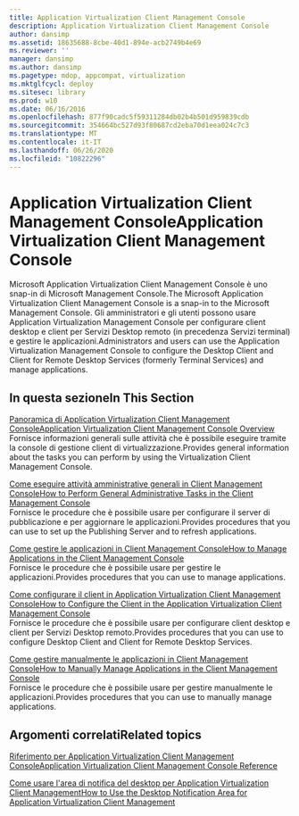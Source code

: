 ```yaml
---
title: Application Virtualization Client Management Console
description: Application Virtualization Client Management Console
author: dansimp
ms.assetid: 18635688-8cbe-40d1-894e-acb2749b4e69
ms.reviewer: ''
manager: dansimp
ms.author: dansimp
ms.pagetype: mdop, appcompat, virtualization
ms.mktglfcycl: deploy
ms.sitesec: library
ms.prod: w10
ms.date: 06/16/2016
ms.openlocfilehash: 877f90cadc5f59311284db02b4b501d959839cdb
ms.sourcegitcommit: 354664bc527d93f80687cd2eba70d1eea024c7c3
ms.translationtype: MT
ms.contentlocale: it-IT
ms.lasthandoff: 06/26/2020
ms.locfileid: "10822296"
---
```

# <span data-ttu-id="2c0d2-103">Application Virtualization Client Management Console</span><span class="sxs-lookup"><span data-stu-id="2c0d2-103">Application Virtualization Client Management Console</span></span>


<span data-ttu-id="2c0d2-104">Microsoft Application Virtualization Client Management Console è uno snap-in di Microsoft Management Console.</span><span class="sxs-lookup"><span data-stu-id="2c0d2-104">The Microsoft Application Virtualization Client Management Console is a snap-in to the Microsoft Management Console.</span></span> <span data-ttu-id="2c0d2-105">Gli amministratori e gli utenti possono usare Application Virtualization Management Console per configurare client desktop e client per Servizi Desktop remoto (in precedenza Servizi terminal) e gestire le applicazioni.</span><span class="sxs-lookup"><span data-stu-id="2c0d2-105">Administrators and users can use the Application Virtualization Management Console to configure the Desktop Client and Client for Remote Desktop Services (formerly Terminal Services) and manage applications.</span></span>

## <span data-ttu-id="2c0d2-106">In questa sezione</span><span class="sxs-lookup"><span data-stu-id="2c0d2-106">In This Section</span></span>


<a href="" id="application-virtualization-client-management-console-overview"></a>[<span data-ttu-id="2c0d2-107">Panoramica di Application Virtualization Client Management Console</span><span class="sxs-lookup"><span data-stu-id="2c0d2-107">Application Virtualization Client Management Console Overview</span></span>](application-virtualization-client-management-console-overview.md)  
<span data-ttu-id="2c0d2-108">Fornisce informazioni generali sulle attività che è possibile eseguire tramite la console di gestione client di virtualizzazione.</span><span class="sxs-lookup"><span data-stu-id="2c0d2-108">Provides general information about the tasks you can perform by using the Virtualization Client Management Console.</span></span>

<a href="" id="how-to-perform-general-administrative-tasks-in-the-client-management-console"></a>[<span data-ttu-id="2c0d2-109">Come eseguire attività amministrative generali in Client Management Console</span><span class="sxs-lookup"><span data-stu-id="2c0d2-109">How to Perform General Administrative Tasks in the Client Management Console</span></span>](how-to-perform-general-administrative-tasks-in-the-client-management-console.md)  
<span data-ttu-id="2c0d2-110">Fornisce le procedure che è possibile usare per configurare il server di pubblicazione e per aggiornare le applicazioni.</span><span class="sxs-lookup"><span data-stu-id="2c0d2-110">Provides procedures that you can use to set up the Publishing Server and to refresh applications.</span></span>

<a href="" id="how-to-manage-applications-in-the-client-management-console"></a>[<span data-ttu-id="2c0d2-111">Come gestire le applicazioni in Client Management Console</span><span class="sxs-lookup"><span data-stu-id="2c0d2-111">How to Manage Applications in the Client Management Console</span></span>](how-to-manage-applications-in-the-client-management-console.md)  
<span data-ttu-id="2c0d2-112">Fornisce le procedure che è possibile usare per gestire le applicazioni.</span><span class="sxs-lookup"><span data-stu-id="2c0d2-112">Provides procedures that you can use to manage applications.</span></span>

<a href="" id="how-to-configure-the-client-in-the-application-virtualization-client-management-console"></a>[<span data-ttu-id="2c0d2-113">Come configurare il client in Application Virtualization Client Management Console</span><span class="sxs-lookup"><span data-stu-id="2c0d2-113">How to Configure the Client in the Application Virtualization Client Management Console</span></span>](how-to-configure-the-client-in-the-application-virtualization-client-management-console.md)  
<span data-ttu-id="2c0d2-114">Fornisce le procedure che è possibile usare per configurare client desktop e client per Servizi Desktop remoto.</span><span class="sxs-lookup"><span data-stu-id="2c0d2-114">Provides procedures that you can use to configure Desktop Client and Client for Remote Desktop Services.</span></span>

<a href="" id="how-to-manually-manage-applications-in-the-client-management-console"></a>[<span data-ttu-id="2c0d2-115">Come gestire manualmente le applicazioni in Client Management Console</span><span class="sxs-lookup"><span data-stu-id="2c0d2-115">How to Manually Manage Applications in the Client Management Console</span></span>](how-to-manually-manage-applications-in-the-client-management-console.md)  
<span data-ttu-id="2c0d2-116">Fornisce le procedure che è possibile usare per gestire manualmente le applicazioni.</span><span class="sxs-lookup"><span data-stu-id="2c0d2-116">Provides procedures that you can use to manually manage applications.</span></span>

## <span data-ttu-id="2c0d2-117">Argomenti correlati</span><span class="sxs-lookup"><span data-stu-id="2c0d2-117">Related topics</span></span>


[<span data-ttu-id="2c0d2-118">Riferimento per Application Virtualization Client Management Console</span><span class="sxs-lookup"><span data-stu-id="2c0d2-118">Application Virtualization Client Management Console Reference</span></span>](application-virtualization-client-management-console-reference.md)

[<span data-ttu-id="2c0d2-119">Come usare l'area di notifica del desktop per Application Virtualization Client Management</span><span class="sxs-lookup"><span data-stu-id="2c0d2-119">How to Use the Desktop Notification Area for Application Virtualization Client Management</span></span>](how-to-use-the-desktop-notification-area-for-application-virtualization-client-management.md)

 

 





